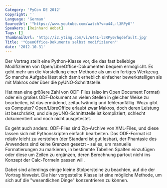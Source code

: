 ```yaml
---
Category: 'PyCon DE 2012'
Copyright: ''
Language: 'German'
SourceUrl: '"https://www.youtube.com/watch?v=u44L-l3RPy0"'
Speakers: [Reinhard Wobst]
Tags: []
ThumbnailUrl: 'http://i2.ytimg.com/vi/u44L-l3RPy0/hqdefault.jpg'
Title: '"OpenOffice-Dokumente selbst modifizieren"'
date: '2012-10-31'
---
```

Der Vortrag stellt eine Python-Klasse vor, die das fast beliebige Modifizieren
von Open/LibreOffice-Dokumenten bequem ermöglicht. Es geht mehr um die
Vorstellung einer Methode als um ein fertiges Werkzeug. So manche Aufgabe
lässt sich damit erheblich einfacher bewerkstelligen als mit Makros oder über
die pyUNO-Schnittstelle.

Hat man eine größere Zahl von ODF-Files (also im Open Document Format) oder
ein großes ODF-Dokument an vielen Stellen in gleicher Weise zu bearbeiten, ist
das ermüdend, zeitaufwändig und fehleranfällig. Wozu gibt es Computer?
Open/LibreOffice erlaubt zwar Makros, doch deren Leistung ist beschränkt, und
die pyUNO-Schnittstelle ist kompliziert, schlecht dokumentiert und noch nicht
ausgetestet.

Es geht auch anders: ODF-Files sind Zip-Archive von XML-Files, und diese
lassen sich mit Pythonskripten einfach bearbeiten. Das ODF-Format ist relativ
leicht zu verstehen (der Standard ist gut lesbar), der Phantasie des Anwenders
sind keine Grenzen gesetzt - sei es, um manuelle Formatierungen zu markieren,
in bestimmte Tabellen Spalten einzufügen oder diese um Zeilen zu ergänzen,
deren Berechnung partout nicht ins Konzept der Calc-Formeln passen will.

Dabei sind allerdings einige kleine Stolpersteine zu beachten, auf die der
Vortrag hinweist. Die hier vorgestellte Klasse ist eine mögliche Methode, um
sich auf die "wesentlichen Dinge" konzentrieren zu können.

